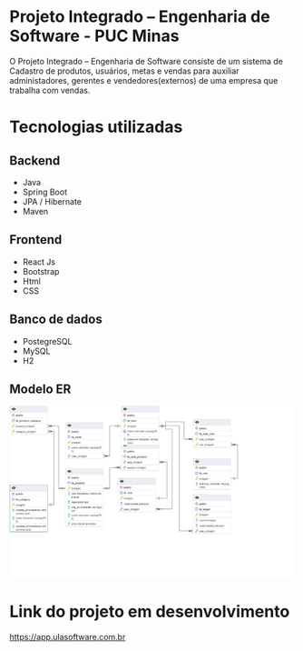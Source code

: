 # Projeto Integrado – Engenharia de Software - PUC Minas

O Projeto Integrado – Engenharia de Software consiste de um sistema de Cadastro de produtos, usuários, metas e vendas para auxiliar administadores, gerentes e vendedores(externos) de uma empresa que trabalha com vendas. 

# Tecnologias utilizadas
## Backend
- Java
- Spring Boot
- JPA / Hibernate
- Maven

## Frontend
- React Js
- Bootstrap
- Html
- CSS
## Banco de dados
- PostegreSQL
- MySQL
- H2 


## Modelo ER
![Modelo Conceitual](https://raw.githubusercontent.com/ulaecio/metas-ulasoftware-puc/main/backend/assets/er-database/ERD.png)

# Link do projeto em desenvolvimento
https://app.ulasoftware.com.br

